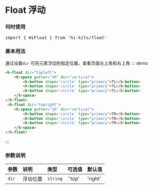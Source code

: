# Float 浮动

### 何时使用
<pre class="language-ts">
import { HiFloat } from 'hi-kits/float'
</pre>

### 基本用法
通过设置`dir` 可将元素浮动到指定位置。查看页面左上角和右上角
::: demo
```html
<h-float dir="topleft">
    <h-space gutter="30" dir="vertical">
        <h-button shape='circle' type="primary">TL</h-button>
        <h-button shape='circle' type="primary">TL</h-button>
        <h-button shape='circle' type="primary">TL</h-button>
    </h-space>
</h-float>
 <h-float dir="topright">
    <h-space gutter="10" dir="vertical">
        <h-button shape='circle' type="primary">TR</h-button>
        <h-button shape='circle' type="primary">TR</h-button>
        <h-button shape='circle' type="primary">TR</h-button>
    </h-space>
</h-float>
```
:::

### 参数说明

|参数|说明|类型|可选值|默认值
|:--|:--|:--|:-----|:---
| `dir`| 浮动位置 |  `string` | `'top' | 'right' | 'bottom' | 'left' | 'topleft' | 'topright' | 'bottomleft' | 'bottomright'` | -
